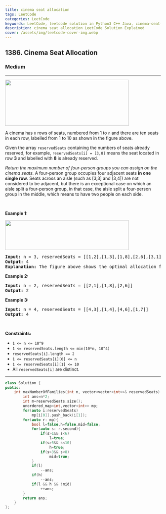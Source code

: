 ```yaml
---
title: cinema seat allocation
tags: LeetCode
categories: LeetCode
keywords: LeetCode, leetcode solution in Python3 C++ Java, cinema-seat-allocation solution
description: cinema seat allocation LeetCode Solution Explained
cover: /assets/img/leetcode-cover-img.webp
---
```





<h2>1386. Cinema Seat Allocation</h2><h3>Medium</h3><hr><div><p><img alt="" src="https://assets.leetcode.com/uploads/2020/02/14/cinema_seats_1.png" style="width: 400px; height: 149px;"></p>

<p>A cinema&nbsp;has <code>n</code>&nbsp;rows of seats, numbered from 1 to <code>n</code>&nbsp;and there are ten&nbsp;seats in each row, labelled from 1&nbsp;to 10&nbsp;as shown in the figure above.</p>

<p>Given the array <code>reservedSeats</code> containing the numbers of seats already reserved, for example, <code>reservedSeats[i] = [3,8]</code>&nbsp;means the seat located in row <strong>3</strong> and labelled with <b>8</b>&nbsp;is already reserved.</p>

<p><em>Return the maximum number of four-person groups&nbsp;you can assign on the cinema&nbsp;seats.</em> A four-person group&nbsp;occupies four&nbsp;adjacent seats <strong>in one single row</strong>. Seats across an aisle (such as [3,3]&nbsp;and [3,4]) are not considered to be adjacent, but there is an exceptional case&nbsp;on which an aisle split&nbsp;a four-person group, in that case, the aisle split&nbsp;a four-person group in the middle,&nbsp;which means to have two people on each side.</p>

<p>&nbsp;</p>
<p><strong>Example 1:</strong></p>

<p><img alt="" src="https://assets.leetcode.com/uploads/2020/02/14/cinema_seats_3.png" style="width: 400px; height: 96px;"></p>

<pre><strong>Input:</strong> n = 3, reservedSeats = [[1,2],[1,3],[1,8],[2,6],[3,1],[3,10]]
<strong>Output:</strong> 4
<strong>Explanation:</strong> The figure above shows the optimal allocation for four groups, where seats mark with blue are already reserved and contiguous seats mark with orange are for one group.
</pre>

<p><strong>Example 2:</strong></p>

<pre><strong>Input:</strong> n = 2, reservedSeats = [[2,1],[1,8],[2,6]]
<strong>Output:</strong> 2
</pre>

<p><strong>Example 3:</strong></p>

<pre><strong>Input:</strong> n = 4, reservedSeats = [[4,3],[1,4],[4,6],[1,7]]
<strong>Output:</strong> 4
</pre>

<p>&nbsp;</p>
<p><strong>Constraints:</strong></p>

<ul>
	<li><code>1 &lt;= n &lt;= 10^9</code></li>
	<li><code>1 &lt;=&nbsp;reservedSeats.length &lt;= min(10*n, 10^4)</code></li>
	<li><code>reservedSeats[i].length == 2</code></li>
	<li><code>1&nbsp;&lt;=&nbsp;reservedSeats[i][0] &lt;= n</code></li>
	<li><code>1 &lt;=&nbsp;reservedSeats[i][1] &lt;= 10</code></li>
	<li>All <code>reservedSeats[i]</code> are distinct.</li>
</ul>
</div>

---




```cpp
class Solution {
public:
    int maxNumberOfFamilies(int n, vector<vector<int>>& reservedSeats) {
        int ans=n*2;
        int m=reservedSeats.size();
        unordered_map<int,vector<int>> mp;
        for(auto i:reservedSeats)
            mp[i[0]].push_back(i[1]);
        for(auto r: mp){
            bool l=false,h=false,mid=false;
            for(auto s: r.second){
                if(s>1&& s<6)
                    l=true;
                if(s>5&& s<10)
                    h=true;
                if(s>3&& s<8)
                    mid=true;
            }
            if(l)
                --ans;
            if(h)
                --ans;
            if(l && h && !mid)
                ++ans;
        }
        return ans;
    }
};
```

